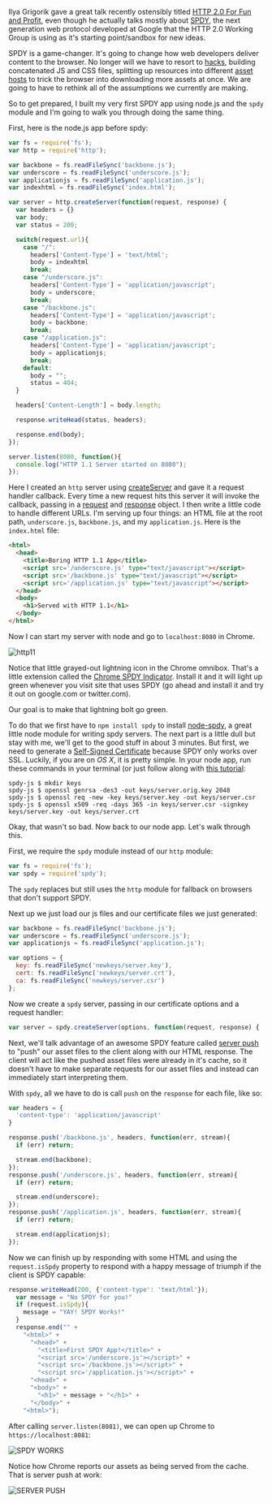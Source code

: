 Ilya Grigorik gave a great talk recently ostensibly titled [HTTP 2.0 For Fun and Profit](https://www.youtube.com/watch?feature=player_embedded&v=ZxfEcqJ4MOM), even though he actually talks mostly about [SPDY](http://www.chromium.org/spdy), the next generation web protocol developed at Google that the HTTP 2.0 Working Group is using as it's starting point/sandbox for new ideas. 

SPDY is a game-changer.  It's going to change how web developers deliver content to the browser.  No longer will we have to resort to [hacks](http://guides.rubyonrails.org/asset_pipeline.html), building concatenated JS and CSS files, splitting up resources into different [asset hosts](http://scottpatten.ca/2007/10/setting-up-multiple-asset-hosts-in-rails.html) to trick the browser into downloading more assets at once. We are going to have to rethink all of the assumptions we currently are making. 

So to get prepared, I built my very first SPDY app using node.js and the `spdy` module and I'm going to walk you through doing the same thing. 

First, here is the node.js app before spdy:

```js
var fs = require('fs');
var http = require('http');

var backbone = fs.readFileSync('backbone.js');
var underscore = fs.readFileSync('underscore.js');
var applicationjs = fs.readFileSync('application.js');
var indexhtml = fs.readFileSync('index.html');

var server = http.createServer(function(request, response) {
  var headers = {}
  var body;
  var status = 200;

  switch(request.url){
    case "/":
      headers['Content-Type'] = 'text/html';
      body = indexhtml
      break;
    case "/underscore.js":
      headers['Content-Type'] = 'application/javascript';
      body = underscore;
      break;
    case "/backbone.js":
      headers['Content-Type'] = 'application/javascript';
      body = backbone;
      break;
    case "/application.js":
      headers['Content-Type'] = 'application/javascript';
      body = applicationjs;
      break;
    default:
      body = "";
      status = 404;
  }

  headers['Content-Length'] = body.length;

  response.writeHead(status, headers);

  response.end(body);
});

server.listen(8080, function(){
  console.log("HTTP 1.1 Server started on 8080");
});
```

Here I created an `http` server using [createServer](http://nodejs.org/api/http.html#http_http_createserver_requestlistener) and gave it a request handler callback. Every time a new request hits this server it will invoke the callback, passing in a [request](http://nodejs.org/api/http.html#http_class_http_serverrequest) and [response](http://nodejs.org/api/http.html#http_class_http_serverresponse) object. I then write a little code to handle different URLs. I'm serving up four things: an HTML file at the root path, `underscore.js`, `backbone.js`, and my `application.js`. Here is the `index.html` file:

```html
<html>
  <head>
    <title>Boring HTTP 1.1 App</title>
    <script src='/underscore.js' type="text/javascript"></script>
    <script src='/backbone.js' type="text/javascript"></script>
    <script src='/application.js' type="text/javascript"></script>
  </head>
  <body>
    <h1>Served with HTTP 1.1</h1>
  </body>
</html>
```

Now I can start my server with node and go to `localhost:8080` in Chrome.

![http11](http://f.cl.ly/items/3E1y3p3J433U0j0O0T3H/Image%202013.02.02%207:10:09%20AM.png)

Notice that little grayed-out lightning icon in the Chrome omnibox. That's a little extension called the [Chrome SPDY Indicator](https://chrome.google.com/webstore/detail/spdy-indicator/mpbpobfflnpcgagjijhmgnchggcjblin?hl=en).  Install it and it will light up green whenever you visit site that uses SPDY (go ahead and install it and try it out on google.com or twitter.com). 

Our goal is to make that lightning bolt go green.

To do that we first have to `npm install spdy` to install [node-spdy](https://github.com/indutny/node-spdy), a great little node module for writing spdy servers. The next part is a little dull but stay with me, we'll get to the good stuff in about 3 minutes.  But first, we need to generate a [Self-Signed Certificate](http://en.wikipedia.org/wiki/Self-signed_certificate) because SPDY only works over SSL.  Luckily, if you are on *OS X*, it is pretty simple.  In your node app, run these commands in your terminal (or just follow along with [this tutorial](https://devcenter.heroku.com/articles/ssl-certificate-self):

    spdy-js $ mkdir keys
    spdy-js $ openssl genrsa -des3 -out keys/server.orig.key 2048
    spdy-js $ openssl req -new -key keys/server.key -out keys/server.csr
    spdy-js $ openssl x509 -req -days 365 -in keys/server.csr -signkey keys/server.key -out keys/server.crt

Okay, that wasn't so bad. Now back to our node app. Let's walk through this.

First, we require the `spdy` module instead of our `http` module:

```js
var fs = require('fs');
var spdy = require('spdy');
```

The `spdy` replaces but still uses the `http` module for fallback on browsers that don't support SPDY. 

Next up we just load our js files and our certificate files we just generated:

```js
var backbone = fs.readFileSync('backbone.js');
var underscore = fs.readFileSync('underscore.js');
var applicationjs = fs.readFileSync('application.js');

var options = {
  key: fs.readFileSync('newkeys/server.key'),
  cert: fs.readFileSync('newkeys/server.crt'),
  ca: fs.readFileSync('newkeys/server.csr')
};
```

Now we create a `spdy` server, passing in our certificate options and a request handler:

```js
var server = spdy.createServer(options, function(request, response) {
```

Next, we'll talk advantage of an awesome SPDY feature called [server push](http://www.chromium.org/spdy/spdy-protocol/spdy-protocol-draft3#TOC-3.3-Server-Push-Transactions) to "push" our asset files to the client along with our HTML response. The client will act like the pushed asset files were already in it's cache, so it doesn't have to make separate requests for our asset files and instead can immediately start interpreting them.

With `spdy`, all we have to do is call `push` on the `response` for each file, like so:

```js
var headers = {
  'content-type': 'application/javascript'
}

response.push('/backbone.js', headers, function(err, stream){
  if (err) return;

  stream.end(backbone);
});
response.push('/underscore.js', headers, function(err, stream){
  if (err) return;

  stream.end(underscore);
});
response.push('/application.js', headers, function(err, stream){
  if (err) return;

  stream.end(applicationjs);
});
```

Now we can finish up by responding with some HTML and using the `request.isSpdy` property to respond with a happy message of triumph if the client is SPDY capable:

```js
response.writeHead(200, {'content-type': 'text/html'});
  var message = "No SPDY for you!"
  if (request.isSpdy){
    message = "YAY! SPDY Works!"
  }
  response.end("" +
    "<html>" + 
      "<head>" +
        "<title>First SPDY App!</title>" +
        "<script src='/underscore.js'></script>" +
        "<script src='/backbone.js'></script>" +
        "<script src='/application.js'></script>" +
      "<head>" +
      "<body>" +
        "<h1>" + message + "</h1>" +
      "</body>" +
    "<html>");
```

After calling `server.listen(8081)`, we can open up Chrome to `https://localhost:8081`:

![SPDY WORKS](http://f.cl.ly/items/0D2l3H0j063d3H2h3n2T/Image%202013.02.02%207:39:41%20AM.png)

Notice how Chrome reports our assets as being served from the cache. That is server push at work:

![SERVER PUSH](http://f.cl.ly/items/1k1I1I3F3C3Y1t1M203c/Image%202013.02.02%207:39:13%20AM.png)

